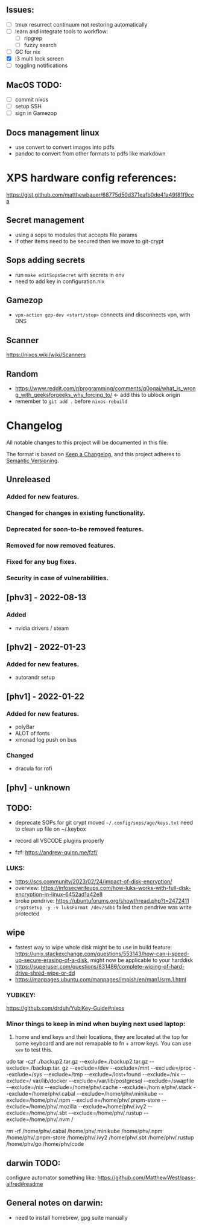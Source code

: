 ## Issues:
- [ ] tmux resurrect continuum not restoring automatically 
- [ ] learn and integrate tools to workflow:
    - [ ] ripgrep
    - [ ] fuzzy search
- [ ] GC for nix
- [X] i3 multi lock screen
- [ ] toggling notifications

## MacOS TODO:
- [ ] commit nixos
- [ ] setup SSH
- [ ] sign in Gamezop 

## Docs management linux
- use convert to convert images into pdfs
- pandoc to convert from other formats to pdfs like markdown

# XPS hardware config references:
https://gist.github.com/matthewbauer/68775d50d371eafb0de41a49f81f9cca

## Secret management
- using a sops to modules that accepts file params
- if other items need to be secured then we move to git-crypt

## Sops adding secrets
- run `make editSopsSecret` with secrets in env
- need to add key in configuration.nix

## Gamezop
- `vpn-action gzp-dev <start/stop>` connects and disconnects vpn, with DNS

## Scanner
https://nixos.wiki/wiki/Scanners


## Random
- https://www.reddit.com/r/programming/comments/q0oqai/what_is_wrong_with_geeksforgeeks_why_forcing_to/ <- add this to ublock origin
- remember to `git add .`  before `nixos-rebuild`

# Changelog
All notable changes to this project will be documented in this file.

The format is based on [Keep a Changelog](https://keepachangelog.com/en/1.0.0/),
and this project adheres to [Semantic Versioning](https://semver.org/spec/v2.0.0.html).

## Unreleased
### Added for new features.
### Changed for changes in existing functionality.
### Deprecated for soon-to-be removed features.
### Removed for now removed features.
### Fixed for any bug fixes.
### Security in case of vulnerabilities.


## [phv3] - 2022-08-13
### Added
- nvidia drivers / steam
## [phv2] - 2022-01-23
### Added for new features.
- autorandr setup

## [phv1] - 2022-01-22
### Added for new features.
- polyBar 
- ALOT of fonts
- xmonad log push on bus
### Changed
- dracula for rofi

## [phv] - unknown


## TODO: 
- deprecate SOPs for git crypt
    moved `~/.config/sops/age/keys.txt` need to clean up file on ~/.keybox
- record all VSCODE plugins properly


- fzf: https://andrew-quinn.me/fzf/


### LUKS:
- https://scs.community/2023/02/24/impact-of-disk-encryption/
- overview: https://infosecwriteups.com/how-luks-works-with-full-disk-encryption-in-linux-6452ad1a42e8
- broke pendrive: https://ubuntuforums.org/showthread.php?t=2472411
    `cryptsetup -y -v luksFormat /dev/sdb1` failed then pendrive was write protected

## wipe
- fastest way to wipe whole disk might be to use in build feature: https://unix.stackexchange.com/questions/553143/how-can-i-speed-up-secure-erasing-of-a-disk, might now be applicable to your harddisk
- https://superuser.com/questions/831486/complete-wiping-of-hard-drive-shred-wipe-or-dd
- https://manpages.ubuntu.com/manpages/impish/en/man1/srm.1.html

### YUBIKEY:
https://github.com/drduh/YubiKey-Guide#nixos


### Minor things to keep in mind when buying next used laptop:
1. home and end keys and their locations, they are located at the top for some keyboard and are not remapable to fn + arrow keys. You can use `xev` to test this.

udo tar -czf ./backup2.tar.gz --exclude=./backup2.tar.gz --exclude=./backup.tar.
gz --exclude=/dev --exclude=/mnt --exclude=/proc --exclude=/sys --exclude=/tmp --exclude=/lost+found --exclude=/nix --exclude=/
var/lib/docker --exclude=/var/lib/postgresql --exclude=/swapfile --exclude=/nix --exclude=/home/phv/.cache --exclude=/hom
e/phv/.stack --exclude=/home/phv/.cabal --exclude=/home/phv/.minikube --exclude=/home/phv/.npm --exclud
e=/home/phv/.pnpm-store --exclude=/home/phv/.mozilla --exclude=/home/phv/.ivy2 --exclude=/home/phv/.sbt
 --exclude=/home/phv/.rustup --exclude=/home/phv/.nvm /

rm -rf /home/phv/.cabal /home/phv/.minikube /home/phv/.npm /home/phv/.pnpm-store /home/phv/.ivy2 /home/phv/.sbt /home/phv/.rustup /home/phv/go /home/phv/code

## darwin TODO:

configure automator something like: https://github.com/MatthewWest/pass-alfred#readme

## General notes on darwin:
-  need to install homebrew, gpg suite manually
